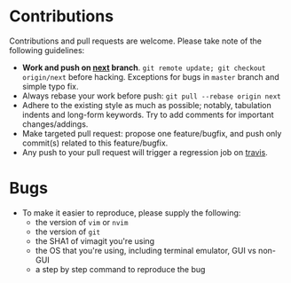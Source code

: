 # Contributions

Contributions and pull requests are welcome.  Please take note of the following guidelines:

* **Work and push on [next](https://github.com/jreybert/vimagit/tree/next) branch**. `git remote update; git checkout origin/next` before hacking. Exceptions for bugs in `master` branch and simple typo fix.
* Always rebase your work before push: `git pull --rebase origin next`
* Adhere to the existing style as much as possible; notably, tabulation indents and long-form keywords. Try to add comments for important changes/addings.
* Make targeted pull request: propose one feature/bugfix, and push only commit(s) related to this feature/bugfix.
* Any push to your pull request will trigger a regression job on [travis](https://travis-ci.org/jreybert/vimagit).

# Bugs

* To make it easier to reproduce, please supply the following:
  * the version of `vim` or `nvim`
  * the version of `git`
  * the SHA1 of vimagit you're using
  * the OS that you're using, including terminal emulator, GUI vs non-GUI
  * a step by step command to reproduce the bug

